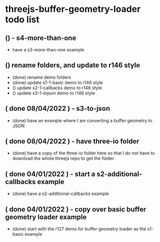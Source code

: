 # threejs-buffer-geometry-loader todo list


## () - s4-more-than-one
* have a s3-more-than-one example

## () rename folders, and update to r146 style
* (done) rename demo folders
* (done) update s1-1-basic demo to r146 style
* () update s2-1-callbacks demo to r146 style
* () update s3-1-tojson demo to r146 style

## ( done 08/04/2022 ) - s3-to-json
* (done) have an example where I am converting a buffer geometry to JSON

## ( done 08/04/2022 ) - have three-io folder
* (done) have a copy of the three-io folder here so that I do not have to download the whole threejs repo to get the folder

## ( done 04/01/2022 ) - start a s2-additional-callbacks example
* (done) have a s2-additional-callbacks example

## ( done 04/01/2022 ) - copy over basic buffer geometry loader example
* (done) start with the r127 demo for buffer geometry loader as the s1-basic example
